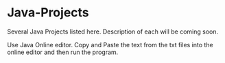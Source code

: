 # Java-Projects
Several Java Projects listed here.
Description of each will be coming soon. 

Use Java Online editor. Copy and Paste the text from the txt files into the online editor and then run the program. 
